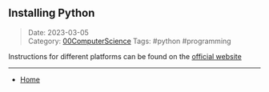 ## Installing Python
 
>Date: 2023-03-05  
>Category: [00ComputerScience](links/00ComputerScience.md)
>Tags: #python #programming

Instructions for different platforms can be found on the [official website](https://www.python.org/downloads/)

---
- [Home](https://heartthymes.github.io)